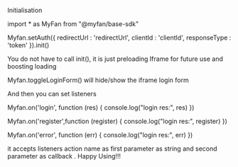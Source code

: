 Initialisation

import * as MyFan from "@myfan/base-sdk" 

 Myfan.setAuth({
            redirectUrl : 'redirectUrl',
            clientId : 'clientId',
            responseType : 'token'
        }).init()
        
You do not have to call init(), it is just preloading Iframe for future use and boosting loading 

Myfan.toggleLoginForm() will hide/show the iframe login form


And then you can set listeners

 Myfan.on('login', function (res) {
            console.log("login res:", res)
        })
        
 Myfan.on('register',function (register) {
            console.log("login res:", register)
        })
        
 Myfan.on('error', function (err) {
            console.log("login res:", err)
        })
        
it accepts listeners action name as first parameter as string and second parameter as callback . Happy Using!!!
        
